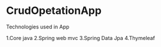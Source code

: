 # CrudOpetationApp
Technologies used in App

1.Core java
2.Spring web mvc
3.Spring Data Jpa
4.Thymeleaf

